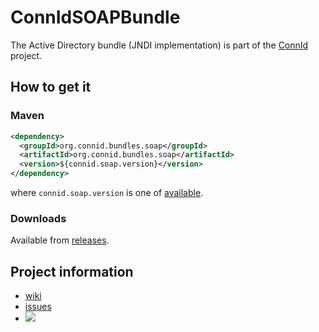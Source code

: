 ConnIdSOAPBundle
==============

The Active Directory bundle (JNDI implementation) is part of the [ConnId](http://connid.tirasa.net) project.

## How to get it

### Maven

```XML
<dependency>
  <groupId>org.connid.bundles.soap</groupId>
  <artifactId>org.connid.bundles.soap</artifactId>
  <version>${connid.soap.version}</version>
</dependency>
```

where `connid.soap.version` is one of [available](http://repo1.maven.org/maven2/org/connid/bundles/soap/org.connid.bundles.soap/).

### Downloads

Available from [releases](https://github.com/Tirasa/ConnIdSOAPBundle/releases).

## Project information

 * [wiki](https://connid.atlassian.net/wiki/display/BASE/SOAP)
 * [issues](https://connid.atlassian.net/browse/SOAP)
 * <a href="https://travis-ci.org/Tirasa/ConnIdSOAPBundle"><img src="https://api.travis-ci.org/Tirasa/ConnIdSOAPBundle.png"/></a>
